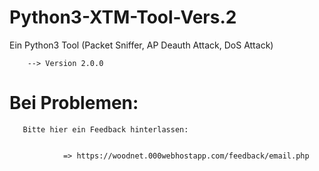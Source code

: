 # Python3-XTM-Tool-Vers.2
Ein Python3 Tool (Packet Sniffer, AP Deauth Attack, DoS Attack)



        --> Version 2.0.0
        
 
 # Bei Problemen:
 
 
 
       Bitte hier ein Feedback hinterlassen:
        
        
                => https://woodnet.000webhostapp.com/feedback/email.php
